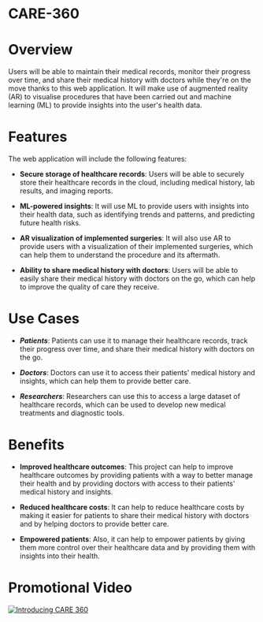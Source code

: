 # CARE-360

# Overview

Users will be able to maintain their medical records, monitor their progress over time, and share their medical history with doctors while they're on the move thanks to this web application. It will make use of augmented reality (AR) to visualise procedures that have been carried out and machine learning (ML) to provide insights into the user's health data.

# Features

The web application will include the following features:

- __Secure storage of healthcare records__: Users will be able to securely store their healthcare records in the cloud, including medical history, lab results, and imaging reports.

- __ML-powered insights__: It will use ML to provide users with insights into their health data, such as identifying trends and patterns, and predicting future health risks.

- __AR visualization of implemented surgeries__: It will also use AR to provide users with a visualization of their implemented surgeries, which can help them to understand the procedure and its aftermath.

- __Ability to share medical history with doctors__: Users will be able to easily share their medical history with doctors on the go, which can help to improve the quality of care they receive.

# Use Cases

- __*Patients*__: Patients can use it to manage their healthcare records, track their progress over time, and share their medical history with doctors on the go.

- __*Doctors*__: Doctors can use it to access their patients' medical history and insights, which can help them to provide better care.

- __*Researchers*__: Researchers can use this to access a large dataset of healthcare records, which can be used to develop new medical treatments and diagnostic tools.

# Benefits

- __Improved healthcare outcomes__: This project can help to improve healthcare outcomes by providing patients with a way to better manage their health and by providing doctors with access to their patients' medical history and insights.

- __Reduced healthcare costs__: It can help to reduce healthcare costs by making it easier for patients to share their medical history with doctors and by helping doctors to provide better care.

- __Empowered patients__: Also, it can help to empower patients by giving them more control over their healthcare data and by providing them with insights into their health.


# Promotional Video

[![Introducing CARE 360](<img width="1678" alt="Screenshot 2023-12-04 at 8 41 56 PM" src="https://github.com/aksshatgovind/CARE-360/assets/105073216/cb88374e-634b-44ce-89b2-f29e4f359893">)](https://www.youtube.com/watch?v=r__xJG56WEE "Introducing CARE 360")
